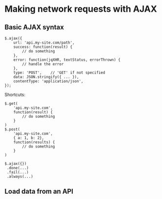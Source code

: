 # Making network requests with AJAX

## Basic AJAX syntax

```
$.ajax({
    url: 'api.my-site.com/path',
    success: function(result) {
        // do something
    },
    error: function(jqXHR, textStatus, errorThrown) {
        // handle the error
    },
    type: 'POST',    // 'GET' if not specified
    data: JSON.stringify({ ... }),
    contentType: 'application/json', 
});
```

Shortcuts:
```
$.get(
    'api.my-site.com',
    function(result) {
        // do something
    }
)
$.post(
    'api.my-site.com',
    { a: 1, b: 2},
    function(results) {
        // do something
    }
)

$.ajax({})
 .done(...)
 .fail(...)
 .always(...)
```

## Load data from an API

